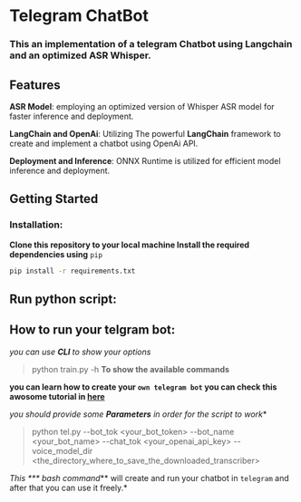 # Telegram ChatBot 
### This an implementation of a telegram Chatbot using Langchain and an optimized ASR Whisper. 

## Features
**ASR Model**: employing an optimized version of  Whisper ASR model for faster inference and deployment.

**LangChain and OpenAi**: Utilizing The powerful **LangChain** framework to create and implement a chatbot using OpenAi API.

**Deployment and Inference**: ONNX Runtime is utilized for efficient model inference and deployment.


## Getting Started
### Installation:

**Clone this repository to your local machine Install the required dependencies using** `pip`
```bash
pip install -r requirements.txt
```
## Run python script:

## How to run your telgram bot:
*you can use ***CLI*** to show your options*
> python train.py -h   **To show the available commands**

**you can learn how to create your `own telegram bot` you can check this awosome tutorial in [here](https://youtu.be/vZtm1wuA2yc?si=XhFRrGcz3k-Uy3n8)**

*you should provide some **Parameters** in order for the script to work**
> python tel.py --bot_tok <your_bot_token> --bot_name <your_bot_name> --chat_tok <your_openai_api_key> --voice_model_dir <the_directory_where_to_save_the_downloaded_transcriber>


*This *** bash command*** will create and run your chatbot in `telegram` and after that you can use it freely.*
